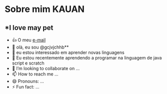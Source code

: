 # Sobre mim **KAUAN**
## *I love may pet
- :+1: O meu [e-mail](kauan.martins.coelho@escola.pr.gov.br)
-   👋 olà, eu sou @gcjvjchhb**
- 👀 eu estou interessado em aprender novas linguagens
- 🌱 Eu estou recentemente aprendendo a programar na linguagem de java script e scratch
- 💞️ I’m looking to collaborate on ...
- 📫 How to reach me ...
- 😄 Pronouns: ...
- ⚡ Fun fact: ...

<!---
gcjvjchhb/gcjvjchhb is a ✨ special ✨ repository because its `README.md` (this file) appears on your GitHub profile.
You can click the Preview link to take a look at your changes.
--->

